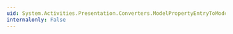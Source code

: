 ```yaml
---
uid: System.Activities.Presentation.Converters.ModelPropertyEntryToModelItemConverter.ConvertBack(System.Object,System.Type,System.Object,System.Globalization.CultureInfo)
internalonly: False
---
```

